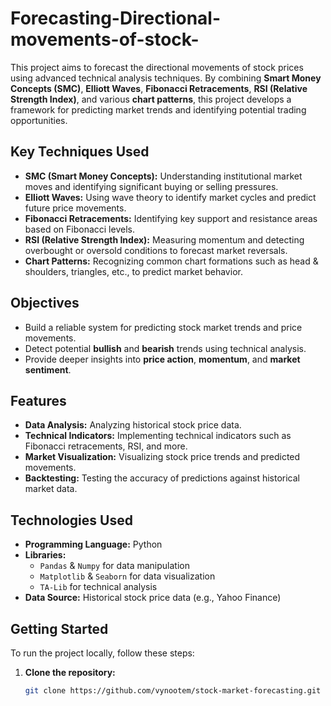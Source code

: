 # Forecasting-Directional-movements-of-stock-

This project aims to forecast the directional movements of stock prices using advanced technical analysis techniques. By combining **Smart Money Concepts (SMC)**, **Elliott Waves**, **Fibonacci Retracements**, **RSI (Relative Strength Index)**, and various **chart patterns**, this project develops a framework for predicting market trends and identifying potential trading opportunities.

## Key Techniques Used

- **SMC (Smart Money Concepts):** Understanding institutional market moves and identifying significant buying or selling pressures.
- **Elliott Waves:** Using wave theory to identify market cycles and predict future price movements.
- **Fibonacci Retracements:** Identifying key support and resistance areas based on Fibonacci levels.
- **RSI (Relative Strength Index):** Measuring momentum and detecting overbought or oversold conditions to forecast market reversals.
- **Chart Patterns:** Recognizing common chart formations such as head & shoulders, triangles, etc., to predict market behavior.

## Objectives

- Build a reliable system for predicting stock market trends and price movements.
- Detect potential **bullish** and **bearish** trends using technical analysis.
- Provide deeper insights into **price action**, **momentum**, and **market sentiment**.

## Features

- **Data Analysis:** Analyzing historical stock price data.
- **Technical Indicators:** Implementing technical indicators such as Fibonacci retracements, RSI, and more.
- **Market Visualization:** Visualizing stock price trends and predicted movements.
- **Backtesting:** Testing the accuracy of predictions against historical market data.

## Technologies Used

- **Programming Language:** Python
- **Libraries:** 
  - `Pandas` & `Numpy` for data manipulation
  - `Matplotlib` & `Seaborn` for data visualization
  - `TA-Lib` for technical analysis
- **Data Source:** Historical stock price data (e.g., Yahoo Finance)

## Getting Started

To run the project locally, follow these steps:

1. **Clone the repository:**

   ```bash
   git clone https://github.com/vynootem/stock-market-forecasting.git
